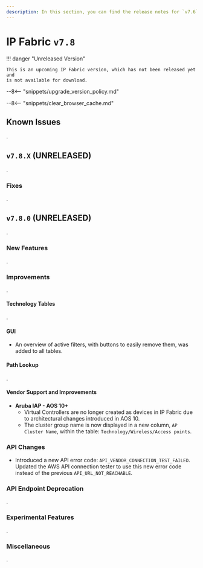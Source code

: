 ```yaml
---
description: In this section, you can find the release notes for `v7.6` releases.
---
```


# IP Fabric `v7.8`

!!! danger "Unreleased Version"

    This is an upcoming IP Fabric version, which has not been released yet and
    is not available for download.

--8<-- "snippets/upgrade_version_policy.md"

--8<-- "snippets/clear_browser_cache.md"

## Known Issues

.

## `v7.8.X` (UNRELEASED)

.

### Fixes

.

## `v7.8.0` (UNRELEASED)

.

### New Features

.

### Improvements

.

#### Technology Tables

.

#### GUI

- An overview of active filters, with buttons to easily remove them, was added to all tables.
 
#### Path Lookup

.

#### Vendor Support and Improvements

- **Aruba IAP - AOS 10+**
  - Virtual Controllers are no longer created as devices in IP Fabric due to architectural changes introduced in AOS 10.
  - The cluster group name is now displayed in a new column, `AP Cluster Name`, within the table: `Technology/Wireless/Access points`.

### API Changes

- Introduced a new API error code: `API_VENDOR_CONNECTION_TEST_FAILED`. Updated the AWS API connection tester to use this new error code instead of the previous `API_URL_NOT_REACHABLE`.

### API Endpoint Deprecation

.

### Experimental Features

.

### Miscellaneous

.

